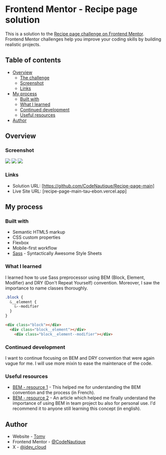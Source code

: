 # Frontend Mentor - Recipe page solution

This is a solution to the [Recipe page challenge on Frontend Mentor](https://www.frontendmentor.io/challenges/recipe-page-KiTsR8QQKm). Frontend Mentor challenges help you improve your coding skills by building realistic projects. 

## Table of contents

- [Overview](#overview)
  - [The challenge](#the-challenge)
  - [Screenshot](#screenshot)
  - [Links](#links)
- [My process](#my-process)
  - [Built with](#built-with)
  - [What I learned](#what-i-learned)
  - [Continued development](#continued-development)
  - [Useful resources](#useful-resources)
- [Author](#author)

## Overview

### Screenshot

![](./Screenshots/Desktop%20Frontend%20Mentor%20Recipe%20page.png)
![](./Screenshots/Tablet%20Frontend%20Mentor%20Recipe%20page.png)
![](./Screenshots/Mobile%20Frontend%20Mentor%20Recipe%20page.png)

### Links

- Solution URL: [https://github.com/CodeNautique/Recipe-page-main]
- Live Site URL: [recipe-page-main-tau-ebon.vercel.app]

## My process

### Built with

- Semantic HTML5 markup
- CSS custom properties
- Flexbox
- Mobile-first workflow
- [Sass](hhttps://sass-lang.com/) - Syntactically Awesome Style Sheets

### What I learned

I learned how to use Sass preprocessor using BEM (Block, Element, Modifier) and DRY (Don't Repeat Yourself) convention. Moreover, I saw the importance to name classes thoroughly.

```scss
.block {
  &__element {
    &--modifier
  }
}
```
```html
<div class="block"></div>
  <div class="block__element"></div>
    <div class="block__element--modifier"></div>
```
### Continued development

I want to continue focusing on BEM and DRY convention that were again vague for me. I will use more mixin to ease the maintenace of the code.

### Useful resources

- [BEM - resource 1](https://www.alsacreations.com/article/lire/1641-Bonnes-pratiques-en-CSS--BEM-et-OOCSS.html) - This helped me for understanding the BEM convention and the process (in French).
- [BEM - resource 2](https://www.geeksforgeeks.org/understanding-the-css-bem-convention/) - An article which helped me finally understand the importance of using BEM in team project bu also for personal use. I'd recommend it to anyone still learning this concept (in english).

## Author

- Website - [Tomy](https://www.your-site.com)
- Frontend Mentor - [@CodeNautique](https://www.frontendmentor.io/profile/CodeNautique)
- X - [@idev_cloud](https://www.twitter.com/idev_cloud)
